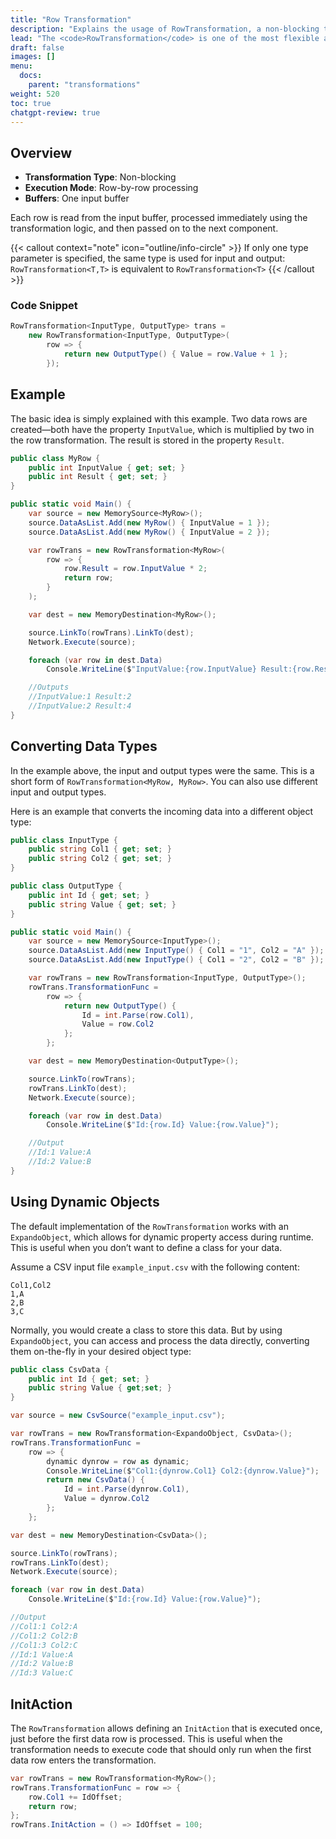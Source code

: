 ```yaml
---
title: "Row Transformation"
description: "Explains the usage of RowTransformation, a non-blocking transformation in ETLBox that processes each row individually using user-defined C# logic. Covers type conversion, dynamic object handling, and initialization behavior."
lead: "The <code>RowTransformation</code> is one of the most flexible and commonly used transformations in ETLBox. It processes each row of input data individually and applies a user-defined transformation function to produce the output row. You can use this component to perform type conversion, data calculations, or enrich rows with additional logic using plain C#."
draft: false
images: []
menu:
  docs:
    parent: "transformations"
weight: 520
toc: true
chatgpt-review: true
---
```


## Overview

- **Transformation Type**: Non-blocking
- **Execution Mode**: Row-by-row processing
- **Buffers**: One input buffer

Each row is read from the input buffer, processed immediately using the transformation logic, and then passed on to the next component.

{{< callout context="note" icon="outline/info-circle" >}}
If only one type parameter is specified, the same type is used for input and output:
`RowTransformation<T,T>` is equivalent to `RowTransformation<T>`
{{< /callout >}}

### Code Snippet

```csharp
RowTransformation<InputType, OutputType> trans =
    new RowTransformation<InputType, OutputType>(
        row => {
            return new OutputType() { Value = row.Value + 1 };
        });
```

## Example

The basic idea is simply explained with this example. Two data rows are created—both have the property `InputValue`, which is multiplied by two in the row transformation. The result is stored in the property `Result`.

```csharp
public class MyRow {
    public int InputValue { get; set; }
    public int Result { get; set; }
}

public static void Main() {
    var source = new MemorySource<MyRow>();
    source.DataAsList.Add(new MyRow() { InputValue = 1 });
    source.DataAsList.Add(new MyRow() { InputValue = 2 });

    var rowTrans = new RowTransformation<MyRow>(
        row => {
            row.Result = row.InputValue * 2;
            return row;
        }
    );

    var dest = new MemoryDestination<MyRow>();

    source.LinkTo(rowTrans).LinkTo(dest);
    Network.Execute(source);

    foreach (var row in dest.Data)
        Console.WriteLine($"InputValue:{row.InputValue} Result:{row.Result}");

    //Outputs
    //InputValue:1 Result:2
    //InputValue:2 Result:4
}
```

## Converting Data Types

In the example above, the input and output types were the same. This is a short form of `RowTransformation<MyRow, MyRow>`. You can also use different input and output types.

Here is an example that converts the incoming data into a different object type:

```csharp
public class InputType {
    public string Col1 { get; set; }
    public string Col2 { get; set; }
}

public class OutputType {
    public int Id { get; set; }
    public string Value { get; set; }
}

public static void Main() {
    var source = new MemorySource<InputType>();
    source.DataAsList.Add(new InputType() { Col1 = "1", Col2 = "A" });
    source.DataAsList.Add(new InputType() { Col1 = "2", Col2 = "B" });

    var rowTrans = new RowTransformation<InputType, OutputType>();
    rowTrans.TransformationFunc =
        row => {
            return new OutputType() {
                Id = int.Parse(row.Col1),
                Value = row.Col2
            };
        };

    var dest = new MemoryDestination<OutputType>();

    source.LinkTo(rowTrans);
    rowTrans.LinkTo(dest);
    Network.Execute(source);

    foreach (var row in dest.Data)
        Console.WriteLine($"Id:{row.Id} Value:{row.Value}");

    //Output
    //Id:1 Value:A
    //Id:2 Value:B
}
```

## Using Dynamic Objects

The default implementation of the `RowTransformation` works with an `ExpandoObject`, which allows for dynamic property access during runtime. This is useful when you don’t want to define a class for your data.

Assume a CSV input file `example_input.csv` with the following content:

```
Col1,Col2
1,A
2,B
3,C
```

Normally, you would create a class to store this data. But by using `ExpandoObject`, you can access and process the data directly, converting them on-the-fly in your desired object type:

```csharp
public class CsvData {
    public int Id { get; set; }
    public string Value { get;set; }
}

var source = new CsvSource("example_input.csv");

var rowTrans = new RowTransformation<ExpandoObject, CsvData>();
rowTrans.TransformationFunc =
    row => {
        dynamic dynrow = row as dynamic;
        Console.WriteLine($"Col1:{dynrow.Col1} Col2:{dynrow.Value}");
        return new CsvData() {
            Id = int.Parse(dynrow.Col1),
            Value = dynrow.Col2
        };
    };

var dest = new MemoryDestination<CsvData>();

source.LinkTo(rowTrans);
rowTrans.LinkTo(dest);
Network.Execute(source);

foreach (var row in dest.Data)
    Console.WriteLine($"Id:{row.Id} Value:{row.Value}");

//Output
//Col1:1 Col2:A
//Col1:2 Col2:B
//Col1:3 Col2:C
//Id:1 Value:A
//Id:2 Value:B
//Id:3 Value:C
```


## InitAction

The `RowTransformation` allows defining an `InitAction` that is executed once, just before the first data row is processed. This is useful when the transformation needs to execute code that should only run when the first data row enters the transformation.

```csharp
var rowTrans = new RowTransformation<MyRow>();
rowTrans.TransformationFunc = row => {
    row.Col1 += IdOffset;
    return row;
};
rowTrans.InitAction = () => IdOffset = 100;
```

